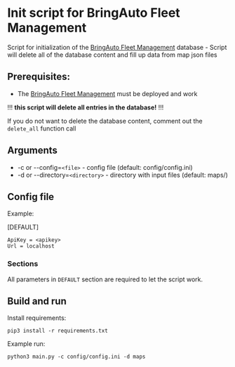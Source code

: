 # Init script for BringAuto Fleet Management

Script for initialization of the [BringAuto Fleet Management] database
    - Script will delete all of the database content and fill up data from map json files

## Prerequisites:

- The [BringAuto Fleet Management] must be deployed and work

!!! **this script will delete all entries in the database!** !!!

If you do not want to delete the database content, comment out the `delete_all` function call

## Arguments
* -c or --config=```<file>``` - config file (default: config/config.ini)
* -d or --directory=```<directory>``` - directory with input files (default: maps/)

## Config file
Example:

[DEFAULT]
```
ApiKey = <apikey>
Url = localhost
```

### Sections
All parameters in ```DEFAULT``` section are required to let the script work.

## Build and run
Install requirements:
```
pip3 install -r requirements.txt
```

Example run:
```
python3 main.py -c config/config.ini -d maps
```

[BringAuto Fleet Management]: https://github.com/bringauto/fleet-management-http-api